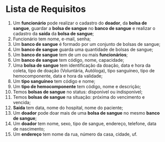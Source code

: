 # Lista de Requisitos

1. Um **funcionário** pode realizar o cadastro do **doador**, da **bolsa de sangue**, guardar a **bolsa de sangue** no **banco de sangue** e realizar o cadastro da **saída** da **bolsa de sangue**;
2. Funcionário tem nome, e-mail, senha;
3. Um **banco de sangue** é formado por um conjunto de bolsas de sangue;
4. Um **banco de sangue** guarda uma quantidade de bolsas de sangue;
5. Um **banco de sangue** tem de um ou mais **funcionários**;
6. Um **banco de sangue** tem código, nome, capacidade;
7. Uma **bolsa de sangue** tem identificação da doação, data e hora da coleta, tipo de doação (Voluntária, Autóloga), tipo sanguíneo, tipo de hemocomponente, data e hora da validade;
8. Um **tipo sanguíneo** tem código e nome;
9. Um **tipo de hemocomponente** tem código, nome e descrição;
10. Temos **bolsas de sangue** no status: disponível ou indisponível;
11. Temos **bolsas de sangue** na situação: próxima do vencimento e vencida;
12. **Saída** tem data, nome do hospital, nome do paciente;
13. Um **doador** pode doar mais de uma **bolsa de sangue** no mesmo **banco de sangue**;
14. Um **doador** tem nome, sexo, tipo de sangue, endereço, telefone, data de nascimento;
15. Um **endereço** tem nome da rua, número da casa, cidade, uf.
